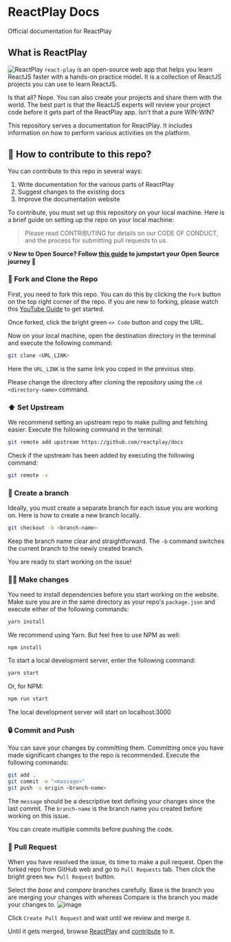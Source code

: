 # ReactPlay Docs
Official documentation for ReactPlay 

## What is ReactPlay
![ReactPlay](https://raw.githubusercontent.com/reactplay/react-play/main/src/images/og-image.png)
`react-play` is an open-source web app that helps you learn ReactJS faster with a hands-on practice model. It is a collection of ReactJS projects you can use to learn ReactJS.

Is that all? Nope. You can also create your projects and share them with the world. The best part is that the ReactJS experts will review your project code before it gets part of the ReactPlay app. Isn't that a pure WIN-WIN?

This repository serves a documentation for ReactPlay. It includes information on how to perform various activities on the platform.

## 🤩 How to contribute to this repo?

You can contribute to this repo in several ways:
1. Write documentation for the various parts of ReactPlay
2. Suggest changes to the existing docs
3. Improve the documentation website

To contribute, you must set up this repository on your local machine. Here is a brief guide on setting up the repo on your local machine:

> Please read CONTRIBUTING for details on our CODE OF CONDUCT, and the process for submitting pull requests to us.

**💡 New to Open Source? Follow [this guide](https://opensource.guide/how-to-contribute/) to jumpstart your Open Source journey 🚀**

### 🍴 Fork and Clone the Repo
First, you need to fork this repo. You can do this by clicking the `Fork` button on the top right corner of the repo. If you are new to forking, please watch this [YouTube Guide](https://www.youtube.com/watch?v=h8suY-Osn8Q) to get started.

Once forked, click the bright green `<> Code` button and copy the URL.

Now on your local machine, open the destination directory in the terminal and execute the following command:

```bash
git clone <URL_LINK>
```

Here the `URL_LINK` is the same link you coped in the previous step.


Please change the directory after cloning the repository using the ```cd <directory-name>``` command.

### ⬆ Set Upstream
We recommend setting an upstream repo to make pulling and fetching easier. Execute the following command in the terminal:

```bash
git remote add upstream https://github.com/reactplay/docs
```

Check if the upstream has been added by executing the following command:

```bash
git remote -v
```

### 🌴 Create a branch
Ideally, you must create a separate branch for each issue you are working on. Here is how to create a new branch locally.

```bash
git checkout -b <branch-name>
``` 

Keep the branch name clear and straightforward. The `-b` command switches the current branch to the newly created branch. 

You are ready to start working on the issue!

### 👨‍💻 Make changes
You need to install dependencies before you start working on the website. Make sure you are in the same directory as your repo's `package.json` and execute either of the following commands:

```bash
yarn install
```

We recommend using Yarn. But feel free to use NPM as well:
```
npm install
```

To start a local development server, enter the following command:

```bash
yarn start
````

Or, for NPM:
```bash
npm run start
```

The local development server will start on localhost:3000

### 🔒 Commit and Push
You can save your changes by committing them. Committing once you have made significant changes to the repo is recommended. Execute the following commands:

```bash
git add .
git commit -m "<massage>"
git push -u origin <branch-name>
```
The `message` should be a descriptive text defining your changes since the last commit.
The `branch-name` is the branch name you created before working on this issue.

You can create multiple commits before pushing the code.


### 🙌 Pull Request
When you have resolved the issue, its time to make a pull request.
Open the forked repo from GitHub web and go to `Pull Requests` tab. Then click the bright green `New Pull Request` button.

Select the _base_ and _compare_ branches carefully. Base is the branch you are merging your changes with whereas Compare is the branch you made your changes to.
![image](https://user-images.githubusercontent.com/53049546/222949792-0d9c1739-3692-4753-8880-2bb1837a43ac.png)

Click `Create Pull Request` and wait until we review and merge it.

Until it gets merged, browse [ReactPlay](https://reactplay.io/) and [contribute](https://github.com/reactplay/react-play) to it.


